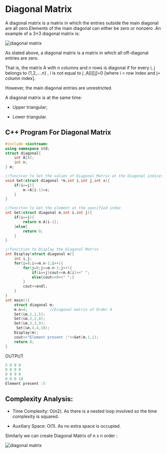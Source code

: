 # Diagonal Matrix

A diagonal matrix is a matrix in which the entries outside the main diagonal are all zero.Elements of the main diagonal can either be zero or nonzero .An example of a 3×3 diagonal matrix is:

![diagonal matrix](https://imgur.com/rSR0Frx.jpg)

As stated above, a diagonal matrix is a matrix in which all off-diagonal entries are zero.

 That is, the matrix A with n columns and n rows is diagonal if
for every i, j belongs to {1,2,....n} , i is not equal to j ,A[i][j]=0  [where i = row index and j= column index].

However, the main diagonal entries are unrestricted.

A diagonal matrix is at the same time:

- Upper triangular;

- Lower triangular.
      

## C++ Program For Diagonal Matrix
```cpp
#include <iostream>
using namespace std;
struct diagonal{
    int A[8];
    int n;
} m;

//function to Set the values of Diagonal Matrix at the Diagonal indices (i=j)
void Set(struct diagonal *m,int i,int j,int x){  
    if(i==j){
        m->A[i-1]=x;
    }
}  

//funciton to Get the element at the specified index
int Get(struct diagonal m,int i,int j){         
    if(i==j){
        return m.A[i-1];
    }else{
        return 0;
    }
}

//funcition to Display the Diagonal Matrix
int Display(struct diagonal m){                
    int i,j;
    for(i=0;i<=m.n-1;i++){
        for(j=0;j<=m.n-1;j++){
            if(i==j)cout<<m.A[i]<<" ";
            else{cout<<0<<" ";}
        }
        cout<<endl;
    }
}
int main(){
    struct diagonal m;
    m.n=4;          //Diagonal matrix of Order 4
    Set(&m,1,1,5);     
    Set(&m,2,2,8);
    Set(&m,3,3,9);
     Set(&m,4,4,10);
    Display(m);
    cout<<"Element present :"<<Get(m,1,1);
    return 0;
}
```
OUTPUT
```cpp
5 0 0 0
0 8 0 0
0 0 9 0
0 0 0 10
Element present :5
```

## Complexity Analysis:  

* Time Complexity: O(n2). 
As there is a nested loop involved so the time complexity is squared.

* Auxiliary Space: O(1). 
As no extra space is occupied.

Similarly we can create Diagonal Matrix of n x n order :

![diagonal matrix](https://imgur.com/oAqGcve.jpg)